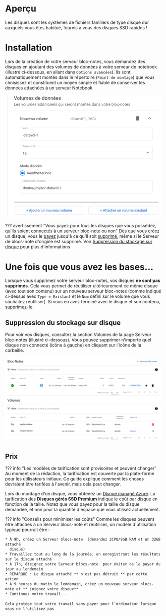 # Aperçu

Les disques sont les systèmes de fichiers familiers de type disque dur auxquels vous êtes habitué, fournis à vous des disques SSD rapides !

# Installation

Lors de la création de votre serveur bloc-notes, vous demandez des disques en ajoutant des volumes de données à votre serveur de notebook (illustré ci-dessous, en allant dans `Options avancées`). Ils sont automatiquement montés dans le répertoire (`Point de montage`) que vous choisissez et constituent un moyen simple et fiable de conserver les données attachées à un serveur Notebook.

![Ajout d'un volume existant à un nouveau serveur de bloc-notes](../images/kubeflow_existing_volume.png)

<!-- prettier-ignore -->
??? avertissement "Vous payez pour tous les disques que vous possédez, qu'ils soient connectés à un serveur bloc-note ou non"
    Dès que vous créez un disque, vous le [payez](#prix) jusqu'à ce qu'il soit [supprimé](#suppression-du-stockage-sur-disque), même si le Serveur de blocs-note  d'origine est supprimé. Voir [Suppression du stockage sur disque](#suppression-du-stockage-sur-disque) pour plus d'informations

# Une fois que vous avez les bases...

Lorsque vous supprimez votre serveur bloc-notes, vos disques **ne sont pas supprimés**. Cela vous permet de réutiliser ultérieurement ce même disque (avec tout son contenu) sur un nouveau serveur bloc-notes (comme indiqué ci-dessus avec `Type = Existant` et le `Nom` défini sur le volume que vous souhaitez réutiliser). Si vous en avez terminé avec le disque et son contenu, [supprimez-le](#suppression-du-stockage-sur-disque).

## Suppression du stockage sur disque

Pour voir vos disques, consultez la section Volumes de la page Serveur bloc-notes (illustré ci-dessous). Vous pouvez supprimer n'importe quel disque non connecté (icône à gauche) en cliquant sur l'icône de la corbeille.

![Supprimer un volume non connecté de l'écran Serveur blocs-note ](../images/kubeflow_delete_disk.png)

## Prix

<!-- prettier-ignore -->
??? info "Les modèles de tarification sont provisoires et peuvent changer"
    Au moment de la rédaction, la tarification est couverte par la plate-forme pour les utilisateurs initiaux. Ce guide explique comment les choses devraient être tarifées à l'avenir, mais cela peut changer.

Lors du montage d'un disque, vous obtenez un [Disque managé Azure](https://azure.microsoft.com/en-us/pricing/details/managed-disks/). La tarification des **Disques gérés SSD Premium** indique le coût par disque en fonction de la taille. Notez que vous payez pour la taille du disque demandée, et non pour la quantité d'espace que vous utilisez actuellement.

<!-- prettier-ignore -->
??? info "Conseils pour minimiser les coûts"
    Comme les disques peuvent être attachés à un Serveur blocs-note  et réutilisés, un modèle d'utilisation typique pourrait être :

    * À 9h, créez un Serveur blocs-note  (demandez 2CPU/8GB RAM et un 32GB attaché
      disque)
    * Travaillez tout au long de la journée, en enregistrant les résultats sur le disque attaché
    * À 17h, éteignez votre Serveur blocs-note  pour éviter de le payer du jour au lendemain
    * REMARQUE : Le disque attaché ** n'est pas détruit ** par cette action
    * À 9 heures du matin le lendemain, créez un nouveau serveur blocs-note et ** joignez votre disque**
    * Continuez votre travail...

    Cela protège tout votre travail sans payer pour l'ordinateur lorsque vous ne l'utilisez pas
